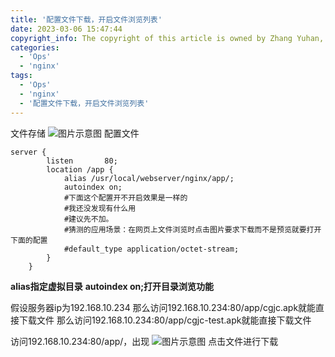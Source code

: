 ```yaml
---
title: '配置文件下载，开启文件浏览列表'
date: 2023-03-06 15:47:44
copyright_info: The copyright of this article is owned by Zhang Yuhan, and it follows the CC BY-NC-SA 4.0 agreement. For reprinting, please attach the original source link and this statement
categories: 
  - 'Ops'
  - 'nginx'
tags: 
  - 'Ops'
  - 'nginx'
  - '配置文件下载，开启文件浏览列表'
---
```

文件存储
![图片示意图](https://cdn.jsdelivr.net/gh/Zhangyuhannerv/picture-host-1@main/20230105173803.png)
配置文件
```shell
server {
        listen       80;
        location /app {
            alias /usr/local/webserver/nginx/app/;
            autoindex on;
            #下面这个配置开不开启效果是一样的
            #我还没发现有什么用
            #建议先不加。
            #猜测的应用场景：在网页上文件浏览时点击图片要求下载而不是预览就要打开下面的配置
			#default_type application/octet-stream;
        }
    }
```

**alias指定虚拟目录**
**autoindex on;打开目录浏览功能**

假设服务器ip为192.168.10.234
那么访问192.168.10.234:80/app/cgjc.apk就能直接下载文件
那么访问192.168.10.234:80/app/cgjc-test.apk就能直接下载文件

访问192.168.10.234:80/app/，出现
 ![图片示意图](https://cdn.jsdelivr.net/gh/Zhangyuhannerv/picture-host-1@main/20230105175652.png)
点击文件进行下载
